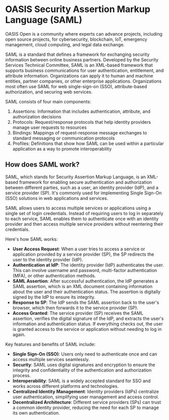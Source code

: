 # OASIS Security Assertion Markup Language (SAML)

OASIS Open is a community where experts can advance projects, including open source projects, for cybersecurity, blockchain, IoT, emergency management, cloud computing, and legal data exchange.

SAML is a standard that defines a framework for exchanging security information between online business partners. Developed by the Security Services Technical Committee, SAML is an XML-based framework that supports business communications for user authentication, entitlement, and attribute information. Organizations can apply it to human and machine entities, partner companies, or other enterprise applications. Organizations most often use SAML for web single-sign-on (SSO), attribute-based authorization, and securing web services.

SAML consists of four main components:
1. Assertions: Information that includes authentication, attribute, and authorization decisions
2. Protocols: Request/response protocols that help identity providers manage user requests to resources
3. Bindings: Mappings of request-response message exchanges to standard messaging or communication protocols
4. Profiles: Definitions that show how SAML can be used within a particular application as a way to promote interoperability

## How does SAML work?
SAML, which stands for Security Assertion Markup Language, is an XML-based framework for enabling secure authentication and authorization 
between different parties, such as a user, an identity provider (IdP), and a service provider (SP). It's commonly used for implementing 
Single Sign-On (SSO) solutions in web applications and services.

SAML allows users to access multiple services or applications using a single set of login credentials. Instead of requiring users to 
log in separately to each service, SAML enables them to authenticate once with an identity provider and then access multiple service 
providers without reentering their credentials.

Here's how SAML works:

- **User Access Request**: When a user tries to access a service or application provided by a service provider (SP), the SP redirects 
the user to the identity provider (IdP).
- **Authentication at IdP**: The identity provider (IdP) authenticates the user. This can involve username and password, multi-factor authentication (MFA), or other authentication methods.
- **SAML Assertion**: After successful authentication, the IdP generates a SAML assertion, which is an XML document containing information about the user and their authentication status. The assertion is digitally signed by the IdP to ensure its integrity.
- **Response to SP**: The IdP sends the SAML assertion back to the user's browser, which then forwards it to the service provider (SP).
- **Access Granted**: The service provider (SP) receives the SAML assertion, verifies the digital signature of the IdP, and extracts the user's information and authentication status. If everything checks out, the user is granted access to the service or application without needing to log in again.

Key features and benefits of SAML include:

- **Single Sign-On (SSO)**: Users only need to authenticate once and can access multiple services seamlessly.
- **Security**: SAML uses digital signatures and encryption to ensure the integrity and confidentiality of the authentication and authorization process.
- **Interoperability**: SAML is a widely accepted standard for SSO and works across different platforms and technologies.
- **Centralized Identity Management**: Identity providers (IdPs) centralize user authentication, simplifying user management and access control.
- **Decentralized Architecture**: Different service providers (SPs) can trust a common identity provider, reducing the need for each SP to manage its own authentication.
